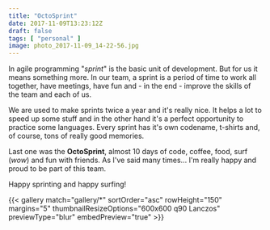 ```yaml
---
title: "OctoSprint"
date: 2017-11-09T13:23:12Z
draft: false
tags: [ "personal" ]
image: photo_2017-11-09_14-22-56.jpg
---
```


<p>In agile programming "<em>sprint</em>" is the basic unit of development. But for us it means something more. In our team, a sprint is a period of time to work all together, have meetings, have fun and - in the end - improve the skills of the team and each of us.</p>
<p>We are used to make sprints twice a year and it's really nice. It helps a lot to speed up some stuff and in the other hand it's a perfect opportunity to practice some languages. Every sprint has it's own codename, t-shirts and, of course, tons of really good memories.</p>
<p>Last one was the <strong>OctoSprint</strong>, almost 10 days of code, coffee, food, surf (<em>wow</em>) and fun with friends. As I've said many times... I'm really happy and proud to be part of this team.</p>
<p>Happy sprinting and happy surfing!</p>

{{< gallery match="gallery/*" sortOrder="asc" rowHeight="150" margins="5" thumbnailResizeOptions="600x600 q90 Lanczos"  previewType="blur" embedPreview="true" >}}

